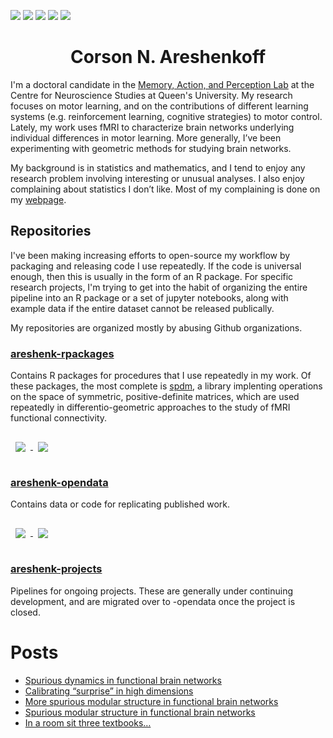 ![](https://img.shields.io/badge/OS-Linux-informational?style=for-the-badge&logo=<LOGO_NAME>&logoColor=white&color=008827)
![](https://img.shields.io/badge/Code-R-informational?style=for-the-badge&logo=<LOGO_NAME>&logoColor=white&color=0037CC)
![](https://img.shields.io/badge/Code-Stan-informational?style=for-the-badge&logo=<LOGO_NAME>&logoColor=white&color=0037CC)
![](https://img.shields.io/badge/Writing-Latex-informational?style=for-the-badge&logo=<LOGO_NAME>&logoColor=white&color=BB5700)
![](https://img.shields.io/badge/Writing-RMarkdown-informational?style=for-the-badge&logo=<LOGO_NAME>&logoColor=white&color=BB5700)

<h1 align="center">Corson N. Areshenkoff</h1>

I'm a doctoral candidate in the [Memory, Action, and Perception Lab](http://www.gallivanmaplab.com/) at the Centre for Neuroscience Studies at Queen's University. My research focuses on motor learning, and on the contributions of different learning systems (e.g. reinforcement learning, cognitive strategies) to motor control. Lately, my work uses fMRI to characterize brain networks underlying individual differences in motor learning. More generally, I’ve been experimenting with geometric methods for studying brain networks.

My background is in statistics and mathematics, and I tend to enjoy any research problem involving interesting or unusual analyses. I also enjoy complaining about statistics I don’t like. Most of my complaining is done on my [webpage](https://areshenkblog.com/).

## Repositories

I've been making increasing efforts to open-source my workflow by packaging and releasing code I use repeatedly. If the code is universal enough, then this is usually in the form of an R package. For specific research projects, I'm trying to get into the habit of organizing the entire pipeline into an R package or a set of jupyter notebooks, along with example data if the entire dataset cannot be released publically. 

My repositories are organized mostly by abusing Github organizations.

### [areshenk-rpackages](https://github.com/areshenk-rpackages)

Contains R packages for procedures that I use repeatedly in my work. Of these packages, the most complete is [spdm](https://github.com/areshenk-rpackages/spdm), a library implenting operations on the space of symmetric, positive-definite matrices, which are used repeatedly in differentio-geometric approaches to the study of fMRI functional connectivity.

<a href="https://github.com/areshenk-rpackages/spdm">
  <img align="center" style="margin:1rem 0.5rem" src="https://github-readme-stats.vercel.app/api/pin/?username=areshenk-rpackages&repo=spdm&title_color=ffffff&text_color=c9cacc&icon_color=4AB197&bg_color=1A2B34" />
</a>

<a href="https://github.com/areshenk-rpackages/seathree">
  <img align="center" style="margin:1rem 0.5rem" src="https://github-readme-stats.vercel.app/api/pin/?username=areshenk-rpackages&repo=seathree&title_color=ffffff&text_color=c9cacc&icon_color=4AB197&bg_color=1A2B34" />
</a>

### [areshenk-opendata](https://github.com/areshenk-opendata)

Contains data or code for replicating published work. 

<a href="https://github.com/areshenk-opendata/2018-karr-cfareanalysis">
  <img align="center" style="margin:1rem 0.5rem" src="https://github-readme-stats.vercel.app/api/pin/?username=areshenk-opendata&repo=2018-karr-cfareanalysis&title_color=ffffff&text_color=c9cacc&icon_color=4AB197&bg_color=1A2B34" />
</a>

<a href="https://github.com/areshenk-opendata/2017-smart-metaanalysis">
  <img align="center" style="margin:1rem 0.5rem" src="https://github-readme-stats.vercel.app/api/pin/?username=areshenk-opendata&repo=2017-smart-metaanalysis&title_color=ffffff&text_color=c9cacc&icon_color=4AB197&bg_color=1A2B34" />
</a>

### [areshenk-projects](https://github.com/areshenk-projects)

Pipelines for ongoing projects. These are generally under continuing development, and are migrated over to -opendata once the project is closed.

# Posts
<!-- BLOG-POST-LIST:START -->
- [Spurious dynamics in functional brain networks](http://areshenk-research-notes.com/spurious-dynamics-in-functional-brain-networks/)
- [Calibrating “surprise” in high dimensions](http://areshenk-research-notes.com/calibrating-surprise-in-high-dimensions/)
- [More spurious modular structure in functional brain networks](http://areshenk-research-notes.com/more-spurious-modular-structure-in-functional-brain-networks/)
- [Spurious modular structure in functional brain networks](http://areshenk-research-notes.com/spurious-structure-in-functional-brain-networks/)
- [In a room sit three textbooks…](http://areshenk-research-notes.com/in-a-room-sit-three-textbooks/)
<!-- BLOG-POST-LIST:END -->
